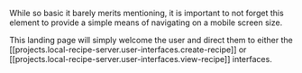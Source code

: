
While so basic it barely merits mentioning, it is important to not forget this element to provide a simple means of navigating on a mobile screen size.

This landing page will simply welcome the user and direct them to either the [[projects.local-recipe-server.user-interfaces.create-recipe]] or [[projects.local-recipe-server.user-interfaces.view-recipe]] interfaces.